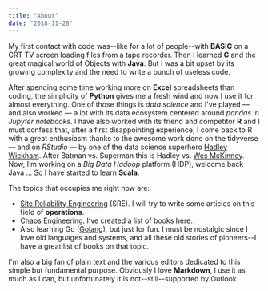 ```yaml
---
title: "About"
date: "2018-11-28"
---
```


My first contact with code was--like for a lot of people--with **BASIC** on a CRT TV screen loading files from a tape recorder. Then I learned **C** and the great magical world of Objects with **Java**. But I was a bit upset by its growing complexity and the need to write a bunch of useless code.

After spending some time working more on **Excel** spreadsheets than coding, the simplicity of **Python** gives me a fresh wind and now I use it for almost everything. One of those things is *data science* and I've played — and also worked — a lot with its data ecosystem centered around *pandas* in *Jupyter notebooks*. I have also worked with its friend and competitor **R** and I must confess that, after a first disappointing experience, I come back to R with a great enthusiasm thanks to the awesome work done on the tidyverse — and on *RStudio* — by one of the data science superhero [Hadley Wickham](http://hadley.nz/). After Batman vs. Superman this is Hadley vs. [Wes McKinney](http://wesmckinney.com/). Now, I’m working on a *Big Data Hadoop* platform (HDP), welcome back Java ... So I have started to learn **Scala**.

The topics that occupies me right now are:

* [Site Reliability Engineering](https://landing.google.com/sre/interview/ben-treynor.html) (SRE). I will try to write some articles on this field of **operations**.
* [Chaos Engineering](https://principlesofchaos.org/). I’ve created a list of books [here](https://www.goodreads.com/list/show/122960.Chaos_Engineering).
* Also learning Go ([Golang](https://golang.org/)), but just for fun.
I must be nostalgic since I love old languages and systems, and all these old stories of pioneers--I have a great list of books on that topic.

I'm also a big fan of plain text and the various editors dedicated to this simple but fundamental purpose. Obviously I love **Markdown**, I use it as much as I can, but unfortunately it is not--still--supported by Outlook.